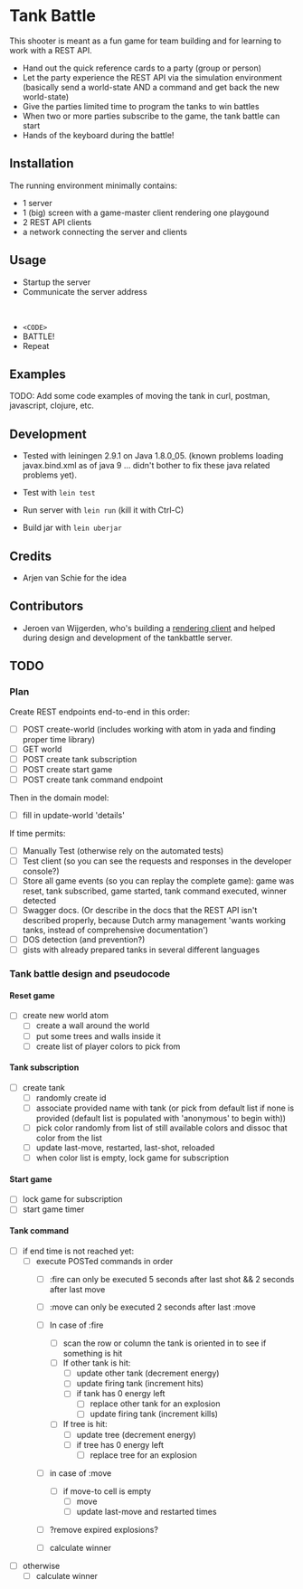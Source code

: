 # Tank Battle

This shooter is meant as a fun game for team building and for learning to work
with a REST API.

- Hand out the quick reference cards to a party (group or person)
- Let the party experience the REST API via the simulation environment
  (basically send a world-state AND a command and get back the new world-state)
- Give the parties limited time to program the tanks to win battles
- When two or more parties subscribe to the game, the tank battle can start
- Hands of the keyboard during the battle!

## Installation

The running environment minimally contains:

- 1 server
- 1 (big) screen with a game-master client rendering one playgound
- 2 REST API clients
- a network connecting the server and clients

## Usage

- Startup the server
- Communicate the server address

</br>

- `<CODE>`
- BATTLE!
- Repeat

## Examples

TODO: Add some code examples of moving the tank in curl, postman, javascript,
clojure, etc.

## Development

- Tested with leiningen 2.9.1 on Java 1.8.0_05. (known problems loading
  javax.bind.xml as of java 9 ... didn't bother to fix these java related
  problems yet).

- Test with `lein test`
- Run server with `lein run` (kill it with Ctrl-C)
- Build jar with `lein uberjar`

## Credits

- Arjen van Schie for the idea

## Contributors

- Jeroen van Wijgerden, who's building a [rendering
  client](https://github.com/jeroenvanw/tank-battle-rendering) and helped
  during design and development of the tankbattle server.

## TODO

### Plan

Create REST endpoints end-to-end in this order:

- [ ] POST create-world (includes working with atom in yada and finding proper time
  library)
- [ ] GET world
- [ ] POST create tank subscription
- [ ] POST create start game
- [ ] POST create tank command endpoint

Then in the domain model:

- [ ] fill in update-world 'details'

If time permits:

- [ ] Manually Test (otherwise rely on the automated tests)
- [ ] Test client (so you can see the requests and responses in the developer
      console?)
- [ ] Store all game events (so you can replay the complete game): game was
  reset, tank subscribed, game started, tank command executed, winner detected
- [ ] Swagger docs. (Or describe in the docs that the REST API isn't described
  properly, because Dutch army management 'wants working tanks, instead of
  comprehensive documentation')
- [ ] DOS detection (and prevention?)
- [ ] gists with already prepared tanks in several different languages

### Tank battle design and pseudocode

#### Reset game

- [ ] create new world atom
  - [ ] create a wall around the world
  - [ ] put some trees and walls inside it
  - [ ] create list of player colors to pick from

#### Tank subscription

- [ ] create tank
  - [ ] randomly create id
  - [ ] associate provided name with tank (or pick from default list if none is
    provided (default list is populated with 'anonymous' to begin with))
  - [ ] pick color randomly from list of still available colors and dissoc that
    color from the list
  - [ ] update last-move, restarted, last-shot, reloaded
  - [ ] when color list is empty, lock game for subscription

#### Start game

- [ ] lock game for subscription
- [ ] start game timer

#### Tank command

- [ ] if end time is not reached yet:
  - [ ] execute POSTed commands in order
    - [ ] :fire can only be executed 5 seconds after last shot && 2 seconds
      after last move
    - [ ] :move can only be executed 2 seconds after last :move

    - [ ] In case of :fire
      - [ ] scan the row or column the tank is oriented in to see if something is hit
      - [ ] If other tank is hit:
        - [ ] update other tank (decrement energy)
        - [ ] update firing tank (increment hits)
        - [ ] if tank has 0 energy left
          - [ ] replace other tank for an explosion
          - [ ] update firing tank (increment kills)
      - [ ] If tree is hit:
        - [ ] update tree (decrement energy)
        - [ ] if tree has 0 energy left
          - [ ] replace tree for an explosion

    - [ ] in case of :move
      - [ ] if move-to cell is empty
        - [ ] move
        - [ ] update last-move and restarted times

    - [ ] ?remove expired explosions?
    - [ ] calculate winner

- [ ] otherwise
  - [ ] calculate winner
